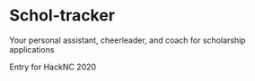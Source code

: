 # Schol-tracker
Your personal assistant, cheerleader, and coach for scholarship applications

Entry for HackNC 2020
